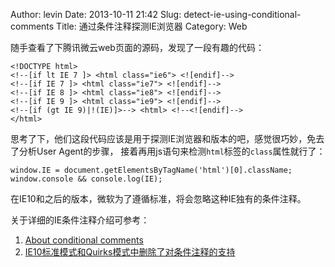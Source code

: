 Author: levin
Date: 2013-10-11 21:42
Slug: detect-ie-using-conditional-comments
Title: 通过条件注释探测IE浏览器
Category: Web

随手查看了下腾讯微云web页面的源码，发现了一段有趣的代码<!-- more -->：

    <!DOCTYPE html>
    <!--[if lt IE 7 ]> <html class="ie6"> <![endif]-->
    <!--[if IE 7 ]> <html class="ie7"> <![endif]-->
    <!--[if IE 8 ]> <html class="ie8"> <![endif]-->
    <!--[if IE 9 ]> <html class="ie9"> <![endif]-->
    <!--[if (gt IE 9)|!(IE)]>--> <html> <!--<![endif]-->
    </html>

思考了下，他们这段代码应该是用于探测IE浏览器和版本的吧，感觉很巧妙，免去了分析User Agent的步骤，
接着再用js语句来检测`html`标签的`class`属性就行了：

    window.IE = document.getElementsByTagName('html')[0].className;
    window.console && console.log(IE);

在IE10和之后的版本，微软为了遵循标准，将会忽略这种IE独有的条件注释。

关于详细的IE条件注释介绍可参考：

1. [About conditional comments](/url.html#http://msdn.microsoft.com/en-us/library/ms537512.aspx)
2. [IE10标准模式和Quirks模式中删除了对条件注释的支持](/url.html#http://msdn.microsoft.com/zh-cn/library/ie/hh801214.aspx)
